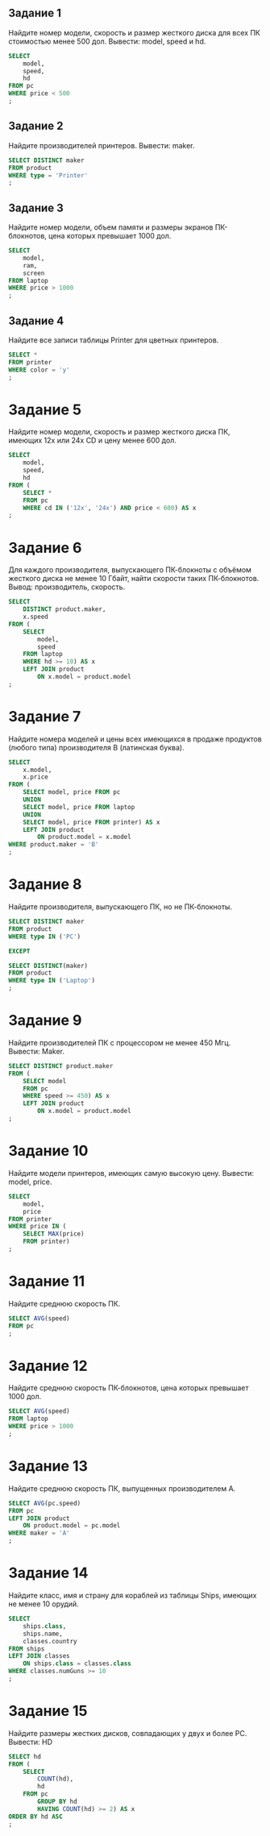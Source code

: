 ## Задание 1

Найдите номер модели, скорость и размер жесткого диска для всех ПК стоимостью менее 500 дол. Вывести: model, speed и hd.

```sql
SELECT
	model,
	speed, 
	hd
FROM pc
WHERE price < 500
;
```

## Задание 2

Найдите производителей принтеров. Вывести: maker.

```sql
SELECT DISTINCT maker 
FROM product
WHERE type = 'Printer'
;
```

## Задание 3

Найдите номер модели, объем памяти и размеры экранов ПК-блокнотов, цена которых превышает 1000 дол.

```sql
SELECT
	model, 
	ram, 
	screen
FROM laptop
WHERE price > 1000
;
```

## Задание 4

Найдите все записи таблицы Printer для цветных принтеров.

```sql
SELECT * 
FROM printer
WHERE color = 'y'
;
```

# Задание 5

Найдите номер модели, скорость и размер жесткого диска ПК, имеющих 12x или 24x CD и цену менее 600 дол.

```sql
SELECT
	model,
	speed, 
	hd
FROM (
	SELECT * 
	FROM pc
	WHERE cd IN ('12x', '24x') AND price < 600) AS x
;
```

# Задание 6

Для каждого производителя, выпускающего ПК-блокноты c объёмом жесткого диска не менее 10 Гбайт, найти скорости таких ПК-блокнотов. Вывод: производитель, скорость.

```sql
SELECT 
	DISTINCT product.maker, 
	x.speed 
FROM (
	SELECT
		model, 
		speed 
	FROM laptop 
	WHERE hd >= 10) AS x
	LEFT JOIN product 
		ON x.model = product.model
;
```

# Задание 7

Найдите номера моделей и цены всех имеющихся в продаже продуктов (любого типа) производителя B (латинская буква).

```sql
SELECT
	x.model, 
	x.price 
FROM (
	SELECT model, price FROM pc
	UNION
	SELECT model, price FROM laptop 
	UNION 
	SELECT model, price FROM printer) AS x
	LEFT JOIN product 
		ON product.model = x.model
WHERE product.maker = 'B'
;
```

# Задание 8

Найдите производителя, выпускающего ПК, но не ПК-блокноты.

```sql
SELECT DISTINCT maker 
FROM product 
WHERE type IN ('PC')

EXCEPT

SELECT DISTINCT(maker) 
FROM product
WHERE type IN ('Laptop')
;
```

# Задание 9

Найдите производителей ПК с процессором не менее 450 Мгц. Вывести: Maker.

```sql
SELECT DISTINCT product.maker
FROM (
	SELECT model 
	FROM pc
	WHERE speed >= 450) AS x
	LEFT JOIN product 
		ON x.model = product.model
;
```

# Задание 10

Найдите модели принтеров, имеющих самую высокую цену. Вывести: model, price.

```sql
SELECT
	model,
	price 
FROM printer
WHERE price IN (
	SELECT MAX(price) 
	FROM printer)
;
```

# Задание 11

Найдите среднюю скорость ПК.

```sql
SELECT AVG(speed) 
FROM pc
;
```

# Задание 12

Найдите среднюю скорость ПК-блокнотов, цена которых превышает 1000 дол.

```sql
SELECT AVG(speed)
FROM laptop 
WHERE price > 1000
;
```

# Задание 13

Найдите среднюю скорость ПК, выпущенных производителем A.

```sql
SELECT AVG(pc.speed)
FROM pc 
LEFT JOIN product 
	ON product.model = pc.model
WHERE maker = 'A'
;
```

# Задание 14

Найдите класс, имя и страну для кораблей из таблицы Ships, имеющих не менее 10 орудий.

```sql
SELECT
	ships.class, 
	ships.name, 
	classes.country
FROM ships 
LEFT JOIN classes
	ON ships.class = classes.class
WHERE classes.numGuns >= 10
;
```

# Задание 15

Найдите размеры жестких дисков, совпадающих у двух и более PC. Вывести: HD

```sql
SELECT hd 
FROM (
	SELECT
		COUNT(hd), 
		hd
	FROM pc
    	GROUP BY hd
    	HAVING COUNT(hd) >= 2) AS x
ORDER BY hd ASC
;
```
